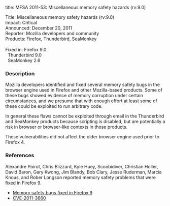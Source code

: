 title: MFSA 2011-53: Miscellaneous memory safety hazards (rv:9.0)

<p>
<span class="label">Title:</span>      Miscellaneous memory safety hazards (rv:9.0)<br/>
<span class="label">Impact:</span>     Critical<br/>
<span class="label">Announced:</span>  December 20, 2011<br/>
<span class="label">Reporter:</span>   Mozilla developers and community<br/>
<span class="label">Products:</span>   Firefox, Thunderbird, SeaMonkey<br/>
<br/>
<span class="label">Fixed in:</span>   Firefox 9.0<br/>
<span class="label">&#160;</span>      Thunderbird 9.0<br/>
<span class="label">&#160;</span>      SeaMonkey 2.6<br/>
</p>


<h3>Description</h3>

<p>Mozilla developers identified and fixed several memory safety bugs
in the browser engine used in Firefox and other Mozilla-based
products. Some of these bugs showed evidence of memory corruption
under certain circumstances, and we presume that with enough effort at
least some of these could be exploited to run arbitrary code.</p>

<p>In general these flaws cannot be exploited through email in the Thunderbird
and SeaMonkey products because scripting is disabled, but are potentially a risk
in browser or browser-like contexts in those products.</p>

<p>These vulnerabilities did not affect the older browser engine used
prior to Firefox 4.</p>

<h3>References</h3>

<p>Alexandre Poirot, Chris Blizzard, Kyle Huey, Scoobidiver, Christian Holler,
David Baron, Gary Kwong, Jim Blandy, Bob Clary, Jesse Ruderman, Marcia Knous,
and Rober Longson
reported memory safety problems that were fixed in Firefox 9.</p>
<ul>
  <li><a href="https://bugzilla.mozilla.org/buglist.cgi?bug_id=679494,688364,700512,693143,679986,682252,685321,686107,688974,689892,691746,693144,694200,701248,685186,690376,697255,691873,701637,706249,680687,562442,696579">
          Memory safety bugs fixed in Firefox 9</a></li>
  <li><a href="http://cve.mitre.org/cgi-bin/cvename.cgi?name=CVE-2011-3660" class="ex-ref">CVE-2011-3660</a></li>
</ul>



